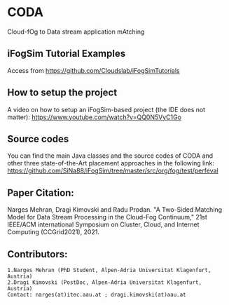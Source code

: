 # CODA
Cloud-fOg to Data stream application mAtching

## iFogSim Tutorial Examples
 Access from <A href="https://github.com/Cloudslab/iFogSimTutorials">https://github.com/Cloudslab/iFogSimTutorials</A>
 
## How to setup the project
A video on how to setup an iFogSim-based project (the IDE does not matter):
https://www.youtube.com/watch?v=QQ0N5VyC1Go

## Source codes
You can find the main Java classes and the source codes of CODA and other three state-of-the-Art placement approaches in the following link:
https://github.com/SiNa88/iFogSim/tree/master/src/org/fog/test/perfeval

## Paper Citation:
Narges Mehran, Dragi Kimovski and Radu Prodan. "A Two-Sided Matching Model for Data Stream Processing in the Cloud-Fog Continuum," 21st IEEE/ACM international Symposium on Cluster, Cloud, and Internet Computing (CCGrid2021), 2021.
	
## Contributors:
	1.Narges Mehran (PhD Student, Alpen-Adria Universitat Klagenfurt, Austria)
	2.Dragi Kimovski (PostDoc, Alpen-Adria Universitat Klagenfurt, Austria)
	Contact: narges(at)itec.aau.at ; dragi.kimovski(at)aau.at
